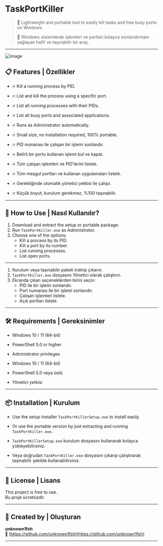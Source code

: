 # TaskPortKiller

> 🚀 Lightweight and portable tool to easily kill tasks and free busy ports on Windows.

> 🚀 Windows sistemlerde işlemleri ve portları kolayca sonlandırmanı sağlayan hafif ve taşınabilir bir araç.

---

![image](https://github.com/user-attachments/assets/78eaf0fe-6ba2-48b6-b436-4f82c5b9307c)

## 📋 Features | Özellikler

- 🔥 Kill a running process by PID.  
- 🔥 List and kill the process using a specific port.  
- 🔥 List all running processes with their PIDs.  
- 🔥 List all busy ports and associated applications.  
- 🔥 Runs as Administrator automatically.  
- 🔥 Small size, no installation required, 100% portable.

- 🔥 PID numarası ile çalışan bir işlemi sonlandır.  
- 🔥 Belirli bir portu kullanan işlemi bul ve kapat.  
- 🔥 Tüm çalışan işlemleri ve PID'lerini listele.  
- 🔥 Tüm meşgul portları ve kullanan uygulamaları listele.  
- 🔥 Gerektiğinde otomatik yönetici yetkisi ile çalışır.  
- 🔥 Küçük boyut, kurulum gerekmez, %100 taşınabilir.

---

## 🚀 How to Use | Nasıl Kullanılır?

1. Download and extract the setup or portable package.
2. Run `TaskPortKiller.exe` as Administrator.
3. Choose one of the options:
   - Kill a process by its PID.
   - Kill a port by its number.
   - List running processes.
   - List open ports.

---

1. Kurulum veya taşınabilir paketi indirip çıkarın.
2. `TaskPortKiller.exe` dosyasını Yönetici olarak çalıştırın.
3. Ekranda çıkan seçeneklerden birini seçin:
   - PID ile bir işlemi sonlandır.
   - Port numarası ile bir işlemi sonlandır.
   - Çalışan işlemleri listele.
   - Açık portları listele.

---

## 🛠️ Requirements | Gereksinimler

- Windows 10 / 11 (64-bit)
- PowerShell 5.0 or higher
- Administrator privileges

- Windows 10 / 11 (64-bit)
- PowerShell 5.0 veya üstü
- Yönetici yetkisi

---

## 📦 Installation | Kurulum

- Use the setup installer `TaskPortKillerSetup.exe` to install easily.
- Or use the portable version by just extracting and running `TaskPortKiller.exe`.

- `TaskPortKillerSetup.exe` kurulum dosyasını kullanarak kolayca yükleyebilirsiniz.
- Veya doğrudan `TaskPortKiller.exe` dosyasını çıkarıp çalıştırarak taşınabilir şekilde kullanabilirsiniz.

---

## 📄 License | Lisans

This project is free to use.  
Bu proje ücretsizdir.

---

## 👤 Created by | Oluşturan

**unknown1fsh**  
🔗 [https://github.com/unknown1fsh](https://github.com/unknown1fsh)

---
